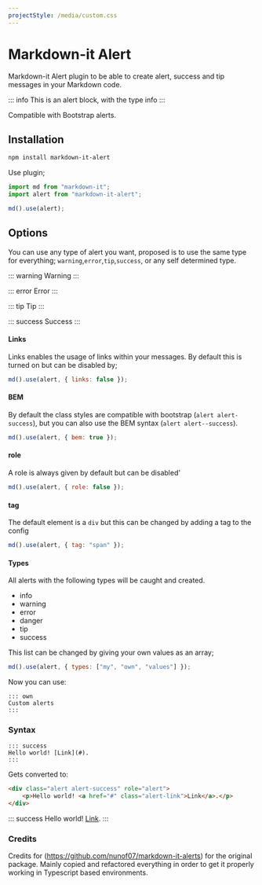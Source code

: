 ```yaml
---
projectStyle: /media/custom.css
---
```


# Markdown-it Alert

Markdown-it Alert plugin to be able to create alert, success and tip messages in your Markdown code.

::: info
This is an alert block, with the type info
:::


Compatible with Bootstrap alerts.

## Installation

```bash
npm install markdown-it-alert
```

Use plugin;

```js
import md from "markdown-it";
import alert from "markdown-it-alert";

md().use(alert);
```

## Options

You can use any type of alert you want, proposed is to use the same type for everything; `warning`,`error`,`tip`,`success`, or any self determined type.

::: warning
Warning
:::

::: error
Error
:::

::: tip
Tip
:::

::: success
Success
:::

#### Links

Links enables the usage of links within your messages. By default this is turned on but can be disabled by;

```js
md().use(alert, { links: false });
```

#### BEM

By default the class styles are compatible with bootstrap (`alert alert-success`), but you can also use the BEM syntax (`alert alert--success`).

```js
md().use(alert, { bem: true });
```

#### role

A role is always given by default but can be disabled'

```js
md().use(alert, { role: false });
```

#### tag

The default element is a `div` but this can be changed by adding a tag to the config

```js
md().use(alert, { tag: "span" });
```

#### Types

All alerts with the following types will be caught and created.

- info
- warning
- error
- danger
- tip
- success

This list can be changed by giving your own values as an array;

```js
md().use(alert, { types: ["my", "own", "values"] });
```

Now you can use:

```
::: own
Custom alerts
:::

```

### Syntax

```
::: success
Hello world! [Link](#).
:::
```

Gets converted to:

```html
<div class="alert alert-success" role="alert">
	<p>Hello world! <a href="#" class="alert-link">Link</a>.</p>
</div>
```

::: success
Hello world! [Link](#).
:::

### Credits

Credits for (https://github.com/nunof07/markdown-it-alerts) for the original package. Mainly copied and refactored everything in order to get it properly working in Typescript based environments.
